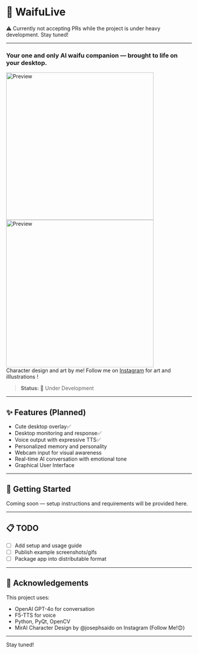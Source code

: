 # 🩷 WaifuLive
⚠️ Currently not accepting PRs while the project is under heavy development. Stay tuned!

---

### Your one and only AI waifu companion — brought to life on your desktop.<br>
<img src="https://i.imgur.com/I65NkGG.png" alt="Preview" width="400"/><br>
<img src="https://i.imgur.com/sFZYe5z.jpeg" alt="Preview" width="400"/><br>
Character design and art by me! Follow me on [Instagram](https://www.instagram.com/josephsaido/) for art and illlustrations !

> **Status:** 🚧 Under Development

---

## ✨ Features (Planned)
- Cute desktop overlay✅
- Desktop monitoring and response✅
- Voice output with expressive TTS✅
- Personalized memory and personality
- Webcam input for visual awareness
- Real-time AI conversation with emotional tone
- Graphical User Interface

---

## 🚀 Getting Started
Coming soon — setup instructions and requirements will be provided here.

---

## 📋 TODO
- [ ] Add setup and usage guide
- [ ] Publish example screenshots/gifs
- [ ] Package app into distributable format

---

## 🤍 Acknowledgements
This project uses:
- OpenAI GPT-4o for conversation
- F5-TTS for voice
- Python, PyQt, OpenCV
- MirAI Character Design by @josephsaido on Instagram (Follow Me!😊)

---

Stay tuned!  
